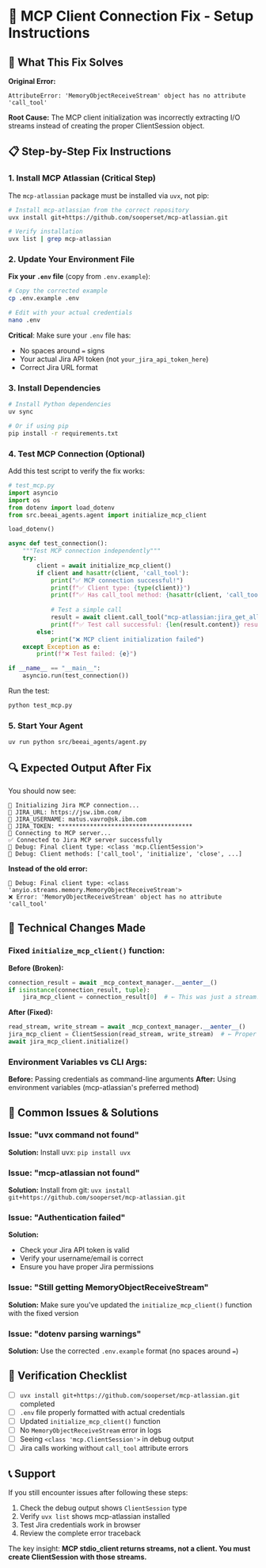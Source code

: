# 🔧 MCP Client Connection Fix - Setup Instructions

## 🎯 **What This Fix Solves**

**Original Error:**
```
AttributeError: 'MemoryObjectReceiveStream' object has no attribute 'call_tool'
```

**Root Cause:** The MCP client initialization was incorrectly extracting I/O streams instead of creating the proper ClientSession object.

## 📋 **Step-by-Step Fix Instructions**

### 1. Install MCP Atlassian (Critical Step)

The `mcp-atlassian` package must be installed via `uvx`, not pip:

```bash
# Install mcp-atlassian from the correct repository
uvx install git+https://github.com/sooperset/mcp-atlassian.git

# Verify installation
uvx list | grep mcp-atlassian
```

### 2. Update Your Environment File

**Fix your `.env` file** (copy from `.env.example`):

```bash
# Copy the corrected example
cp .env.example .env

# Edit with your actual credentials
nano .env
```

**Critical**: Make sure your `.env` file has:
- No spaces around `=` signs
- Your actual Jira API token (not `your_jira_api_token_here`)
- Correct Jira URL format

### 3. Install Dependencies

```bash
# Install Python dependencies
uv sync

# Or if using pip
pip install -r requirements.txt
```

### 4. Test MCP Connection (Optional)

Add this test script to verify the fix works:

```python
# test_mcp.py
import asyncio
import os
from dotenv import load_dotenv
from src.beeai_agents.agent import initialize_mcp_client

load_dotenv()

async def test_connection():
    """Test MCP connection independently"""
    try:
        client = await initialize_mcp_client()
        if client and hasattr(client, 'call_tool'):
            print("✅ MCP connection successful!")
            print(f"✅ Client type: {type(client)}")
            print(f"✅ Has call_tool method: {hasattr(client, 'call_tool')}")
            
            # Test a simple call
            result = await client.call_tool("mcp-atlassian:jira_get_all_projects", {})
            print(f"✅ Test call successful: {len(result.content)} results")
        else:
            print("❌ MCP client initialization failed")
    except Exception as e:
        print(f"❌ Test failed: {e}")

if __name__ == "__main__":
    asyncio.run(test_connection())
```

Run the test:
```bash
python test_mcp.py
```

### 5. Start Your Agent

```bash
uv run python src/beeai_agents/agent.py
```

## 🔍 **Expected Output After Fix**

You should now see:

```
🔄 Initializing Jira MCP connection...
📝 JIRA_URL: https://jsw.ibm.com/
📝 JIRA_USERNAME: matus.vavro@sk.ibm.com  
📝 JIRA_TOKEN: **************************************
🔗 Connecting to MCP server...
✅ Connected to Jira MCP server successfully
🔧 Debug: Final client type: <class 'mcp.ClientSession'>
🔧 Debug: Client methods: ['call_tool', 'initialize', 'close', ...]
```

**Instead of the old error:**
```
🔧 Debug: Final client type: <class 'anyio.streams.memory.MemoryObjectReceiveStream'>
❌ Error: 'MemoryObjectReceiveStream' object has no attribute 'call_tool'
```

## 🔧 **Technical Changes Made**

### Fixed `initialize_mcp_client()` function:

**Before (Broken):**
```python
connection_result = await _mcp_context_manager.__aenter__()
if isinstance(connection_result, tuple):
    jira_mcp_client = connection_result[0]  # ← This was just a stream!
```

**After (Fixed):**
```python  
read_stream, write_stream = await _mcp_context_manager.__aenter__()
jira_mcp_client = ClientSession(read_stream, write_stream)  # ← Proper client!
await jira_mcp_client.initialize()
```

### Environment Variables vs CLI Args:

**Before:** Passing credentials as command-line arguments
**After:** Using environment variables (mcp-atlassian's preferred method)

## 🚨 **Common Issues & Solutions**

### Issue: "uvx command not found"
**Solution:** Install uvx: `pip install uvx`

### Issue: "mcp-atlassian not found"  
**Solution:** Install from git: `uvx install git+https://github.com/sooperset/mcp-atlassian.git`

### Issue: "Authentication failed"
**Solution:** 
- Check your Jira API token is valid
- Verify your username/email is correct
- Ensure you have proper Jira permissions

### Issue: "Still getting MemoryObjectReceiveStream"
**Solution:** Make sure you've updated the `initialize_mcp_client()` function with the fixed version

### Issue: "dotenv parsing warnings"
**Solution:** Use the corrected `.env.example` format (no spaces around `=`)

## 🎯 **Verification Checklist**

- [ ] `uvx install git+https://github.com/sooperset/mcp-atlassian.git` completed
- [ ] `.env` file properly formatted with actual credentials  
- [ ] Updated `initialize_mcp_client()` function
- [ ] No `MemoryObjectReceiveStream` error in logs
- [ ] Seeing `<class 'mcp.ClientSession'>` in debug output
- [ ] Jira calls working without `call_tool` attribute errors

## 📞 **Support**

If you still encounter issues after following these steps:

1. Check the debug output shows `ClientSession` type
2. Verify `uvx list` shows mcp-atlassian installed
3. Test Jira credentials work in browser
4. Review the complete error traceback

The key insight: **MCP stdio_client returns streams, not a client. You must create ClientSession with those streams.**
